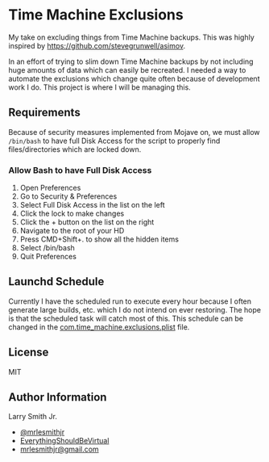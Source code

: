 # Time Machine Exclusions

My take on excluding things from Time Machine backups. This was highly inspired
by https://github.com/stevegrunwell/asimov.

In an effort of trying to slim down Time Machine backups by not including
huge amounts of data which can easily be recreated. I needed a way to automate
the exclusions which change quite often because of development work I do. This
project is where I will be managing this.

## Requirements

Because of security measures implemented from Mojave on, we must allow
`/bin/bash` to have full Disk Access for the script to properly find
files/directories which are locked down.

### Allow Bash to have Full Disk Access

1. Open Preferences
1. Go to Security & Preferences
1. Select Full Disk Access in the list on the left
1. Click the lock to make changes
1. Click the + button on the list on the right
1. Navigate to the root of your HD
1. Press CMD+Shift+. to show all the hidden items
1. Select /bin/bash
1. Quit Preferences

## Launchd Schedule

Currently I have the scheduled run to execute every hour because I often generate
large builds, etc. which I do not intend on ever restoring. The hope is that the
scheduled task will catch most of this. This schedule can be changed in the
[com.time_machine.exclusions.plist](com.time_machine.exclusions.plist) file.

## License

MIT

## Author Information

Larry Smith Jr.

- [@mrlesmithjr](https://www.twitter.com/mrlesmithjr)
- [EverythingShouldBeVirtual](http://everythingshouldbevirtual.com)
- [mrlesmithjr@gmail.com](mailto:mrlesmithjr@gmail.com)
